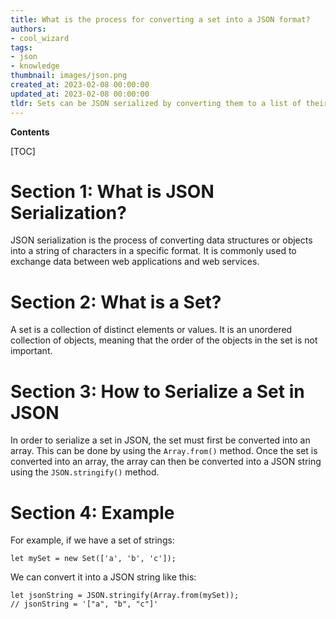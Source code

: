 ```yaml
---
title: What is the process for converting a set into a JSON format?
authors:
- cool_wizard
tags:
- json
- knowledge
thumbnail: images/json.png
created_at: 2023-02-08 00:00:00
updated_at: 2023-02-08 00:00:00
tldr: Sets can be JSON serialized by converting them to a list of their elements.
---
```


**Contents**

[TOC]

# Section 1: What is JSON Serialization?
JSON serialization is the process of converting data structures or objects into a string of characters in a specific format. It is commonly used to exchange data between web applications and web services.

# Section 2: What is a Set?
A set is a collection of distinct elements or values. It is an unordered collection of objects, meaning that the order of the objects in the set is not important.

# Section 3: How to Serialize a Set in JSON
In order to serialize a set in JSON, the set must first be converted into an array. This can be done by using the `Array.from()` method. Once the set is converted into an array, the array can then be converted into a JSON string using the `JSON.stringify()` method.

# Section 4: Example
For example, if we have a set of strings:
```
let mySet = new Set(['a', 'b', 'c']);
```

We can convert it into a JSON string like this:
```
let jsonString = JSON.stringify(Array.from(mySet));
// jsonString = '["a", "b", "c"]'
```
